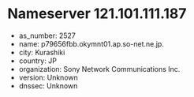 # Nameserver 121.101.111.187

* as_number: 2527
* name: p79656fbb.okymnt01.ap.so-net.ne.jp.
* city: Kurashiki
* country: JP
* organization: Sony Network Communications Inc.
* version: Unknown
* dnssec: Unknown
